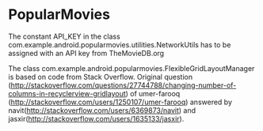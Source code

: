 # PopularMovies
The constant API_KEY in the class com.example.android.popularmovies.utilities.NetworkUtils has to be
assigned with an API key from TheMovieDB.org

The class com.example.android.popularmovies.FlexibleGridLayoutManager is based on code from Stack Overflow.
Original question (http://stackoverflow.com/questions/27744788/changing-number-of-columns-in-recyclerview-gridlayout)
of umer-farooq (http://stackoverflow.com/users/1250107/umer-farooq) answered by navit(http://stackoverflow.com/users/6369873/navit)
and jasxir(http://stackoverflow.com/users/1635133/jasxir).
